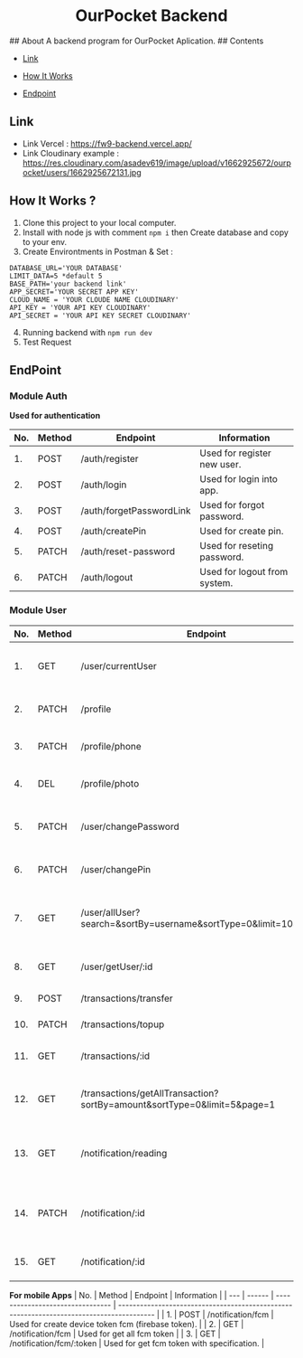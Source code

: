 <h1 align="center">OurPocket Backend</h1>
## About
A backend program for OurPocket Aplication.
## Contents

- [Link](#link)

- [How It Works](#how-it-works)

- [Endpoint](#endpoint)

## Link

- Link Vercel : https://fw9-backend.vercel.app/
- Link Cloudinary example : https://res.cloudinary.com/asadev619/image/upload/v1662925672/ourpocket/users/1662925672131.jpg

## How It Works ?

1. Clone this project to your local computer.
2. Install with node js with comment `npm i` then Create database and copy to your env.
3. Create Environtments in Postman & Set :

```bashPORT=3335
DATABASE_URL='YOUR DATABASE'
LIMIT_DATA=5 *default 5
BASE_PATH='your backend link'
APP_SECRET='YOUR SECRET APP KEY'
CLOUD_NAME = 'YOUR CLOUDE NAME CLOUDINARY'
API_KEY = 'YOUR API KEY CLOUDINARY'
API_SECRET = 'YOUR API KEY SECRET CLOUDINARY'
```
4. Running backend with `npm run dev`
5. Test Request

## EndPoint

### Module Auth

**Used for authentication**

| No. | Method | Endpoint                  | Information                      |
| --- | ------ | ------------------------- | -------------------------------- |
| 1.  | POST   | /auth/register            | Used for register new user.      |
| 2.  | POST   | /auth/login               | Used for login into app.         |
| 3.  | POST   | /auth/forgetPasswordLink  | Used for forgot password.        |
| 4.  | POST   | /auth/createPin           | Used for create pin.             |
| 5.  | PATCH  | /auth/reset-password      | Used for reseting password.      |
| 6.  | PATCH  | /auth/logout              | Used for logout from system.     |

### Module User

| No. | Method | Endpoint                                                                 | Information                                              |
| --- | ------ | ------------------------------------------------------------------------ | -------------------------------------------------------- |
| 1.  | GET    | /user/currentUser                                                        | Used for get all data profiles of user.                  |
| 2.  | PATCH  | /profile                                                                 | Used for update profile user.                            |
| 3.  | PATCH  | /profile/phone                                                           | Used for change phone user.                              |
| 4.  | DEL    | /profile/photo                                                           | Used for delete photo user.                              |
| 5.  | PATCH  | /user/changePassword                                                     | Used for change password user.                           |
| 6.  | PATCH  | /user/changePin                                                          | Used for change pin user.                                |
| 7.  | GET    | /user/allUser?search=&sortBy=username&sortType=0&limit=10&page=1         | Used for get all user without current user.              |
| 8.  | GET    | /user/getUser/:id                                                        | Used for get details other users.                        |
| 9.  | POST   | /transactions/transfer                                                   | Used for transfer.                                       |
| 10. | PATCH  | /transactions/topup                                                      | Used for topup.                                          |
| 11. | GET    | /transactions/:id                                                        | Used for get details transaction.                        |
| 12. | GET    | /transactions/getAllTransaction?sortBy=amount&sortType=0&limit=5&page=1  | Used for get all transaction history.                    |
| 13. | GET    | /notification/reading                                                    | Used for notification withour read by user.              |
| 14. | PATCH  | /notification/:id                                                        | Used for remove notification from list all notification. |
| 15. | GET    | /notification/:id                                                        | Used for notification details.                           |

**For mobile Apps**
| No. | Method | Endpoint                         | Information                                                                              |
| --- | ------ | -------------------------------- | ---------------------------------------------------------------------------------------- |
| 1.  | POST   | /notification/fcm                | Used for create device token fcm (firebase token).                                       |
| 2.  | GET    | /notification/fcm                | Used for get all fcm token                                                               |
| 3.  | GET    | /notification/fcm/:token         | Used for get fcm token with specification.                                               |
